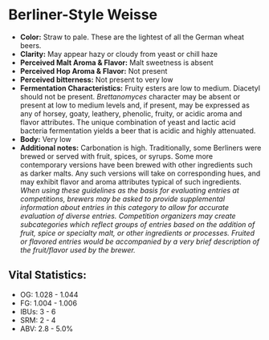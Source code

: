 # Berliner-Style Weisse

- **Color:** Straw to pale. These are the lightest of all the German wheat beers.
- **Clarity:** May appear hazy or cloudy from yeast or chill haze
- **Perceived Malt Aroma & Flavor:** Malt sweetness is absent
- **Perceived Hop Aroma & Flavor:** Not present
- **Perceived bitterness:** Not present to very low
- **Fermentation Characteristics:** Fruity esters are low to medium. Diacetyl should not be present. _Brettanomyces_ character may be absent or present at low to medium levels and, if present, may be expressed as any of horsey, goaty, leathery, phenolic, fruity, or acidic aroma and flavor attributes. The unique combination of yeast and lactic acid bacteria fermentation yields a beer that is acidic and highly attenuated.
- **Body:** Very low
- **Additional notes:** Carbonation is high. Traditionally, some Berliners were brewed or served with fruit, spices, or syrups. Some more contemporary versions have been brewed with other ingredients such as darker malts. Any such versions will take on corresponding hues, and may exhibit flavor and aroma attributes typical of such ingredients.<br/>
_When using these guidelines as the basis for evaluating entries at competitions, brewers may be asked to provide supplemental information about entries in this category to allow for accurate evaluation of diverse entries. Competition organizers may create subcategories which reflect groups of entries based on the addition of fruit, spice or specialty malt, or other ingredients or processes. Fruited or flavored entries would be accompanied by a very brief description of the fruit/flavor used by the brewer._

## Vital Statistics:

- OG: 1.028 - 1.044
- FG: 1.004 - 1.006
- IBUs: 3 - 6
- SRM: 2 - 4
- ABV: 2.8 - 5.0% 
